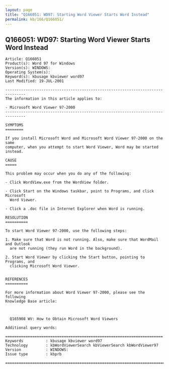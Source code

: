 ```yaml
---
layout: page
title: "Q166051: WD97: Starting Word Viewer Starts Word Instead"
permalink: kb/166/Q166051/
---
```


## Q166051: WD97: Starting Word Viewer Starts Word Instead

	Article: Q166051
	Product(s): Word 97 for Windows
	Version(s): WINDOWS:
	Operating System(s): 
	Keyword(s): kbusage kbviewer word97
	Last Modified: 19-JUL-2001
	
	-------------------------------------------------------------------------------
	The information in this article applies to:
	
	- Microsoft Word Viewer 97-2000 
	-------------------------------------------------------------------------------
	
	SYMPTOMS
	========
	
	If you install Microsoft Word and Microsoft Word Viewer 97-2000 on the same
	computer, when you attempt to start Word Viewer, Word may be started instead.
	
	CAUSE
	=====
	
	This problem may occur when you do any of the following:
	
	- Click WordView.exe from the WordView folder.
	
	- Click Start on the Windows taskbar, point to Programs, and click Microsoft
	  Word Viewer.
	
	- Click a .doc file in Internet Explorer when Word is running.
	
	RESOLUTION
	==========
	
	To start Word Viewer 97-2000, use the following steps:
	
	1. Make sure that Word is not running. Also, make sure that WordMail and Outlook
	  are not running (they run Word in the background).
	
	2. Start Word Viewer by clicking the Start button, pointing to Programs, and
	  clicking Microsoft Word Viewer.
	
	
	REFERENCES
	==========
	
	For more information about Word Viewer 97-2000, please see the following
	Knowledge Base article:
	
	  
	
	  Q165908 WV: How to Obtain Microsoft Word Viewers
	
	Additional query words:
	
	======================================================================
	Keywords          : kbusage kbviewer word97 
	Technology        : kbWordViewerSearch kbViewerSearch kbWordViewer97
	Version           : WINDOWS:
	Issue type        : kbprb
	
	=============================================================================
	
